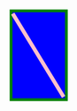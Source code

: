 <!DOCTYPE HTML>
<html>
  <head>
    <meta charset="UTF-8">
          <title>SVG Challenge</title>
  </head>
  
  <body>
  <svg width="500" height="500">
    <rect x="160" y="200" width="100" height="160" stroke="green" fill="blue" stroke-width="5"/>
    
  <svg width="500" height="500">
    <line x1="163" x2="255" y1="205" y2="355" stroke="pink" stroke-width="7"/>
  </body>
  
  </html>
